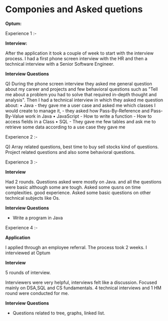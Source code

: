 # Componies and Asked quetions

**Optum:**

Experience 1 :-

**Interview:**

After the application it took a couple of week to start with the interview process. I had a first phone screen interview with the HR and then a technical interview with a Senior Software Engineer.

**Interview Questions**

Q)  During the phone screen interview they asked me general question about my career and projects and few behavioral questions such as "Tell me about a problem you had to solve that required in-depth thought and analysis". Then I had a technical interview in which they asked me question about: • Java - they gave me a user case and asked me which classes I would create to manage it, - they asked how Pass-By-Reference and Pass-By-Value work in Java • JavaScript - How to write a function - How to access fields in a Class • SQL - They gave me few tables and ask me to retrieve some data according to a use case they gave me

Experience 2 :-

Q)  Array related questions, best time to buy sell stocks kind of questions. Project related questions and also some behavioral questions.

Experience 3 :-

**Interview**

Had 2 rounds. Questions asked were mostly on Java. and all the questions were basic although some are tough. Asked some qusns on time complexities. good experience. Asked some basic questions on other technical subjects like Os.

**Interview Questions**

- Write a program in Java

Experience 4 :-

**Application**

I applied through an employee referral. The process took 2 weeks. I interviewed at Optum

**Interview**

5 rounds of interview.

Interviewers were very helpful, interviews felt like a discussion. Focused mainly on DSA,SQL and CS fundamentals. 4 technical interviews and 1 HM round were conducted for me.

**Interview Questions**

- Questions related to tree, graphs, linked list.